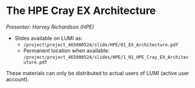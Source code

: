 # The HPE Cray EX Architecture

*Presenter: Harvey Richardson (HPE)*

-   Slides available on LUMI as:
    -   `/project\project_465000524/slide/HPE/01_EX_Architecture.pdf`
    -  Permanent location when available:  `/project/project_465000524/slides/HPE/1_01_HPE_Cray_EX_Architecuture.pdf`

These materials can only be distributed to actual users of LUMI (active user account).

